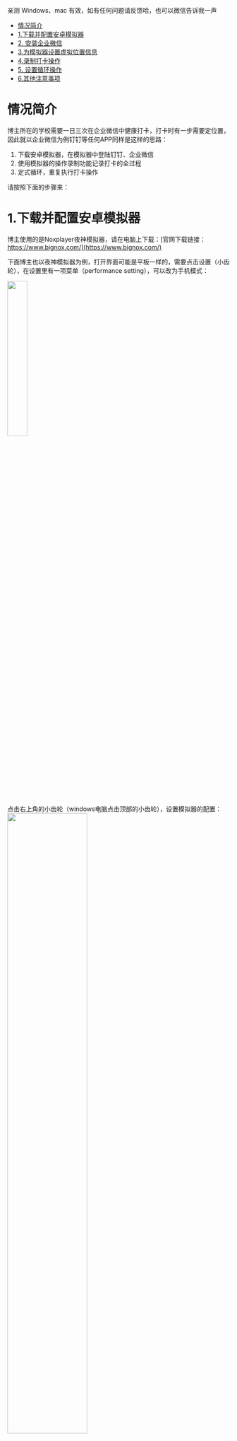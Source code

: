 亲测 Windows、mac 有效，如有任何问题请反馈哈，也可以微信告诉我一声


<!-- TOC -->

- [情况简介](#情况简介)
- [1.下载并配置安卓模拟器](#1下载并配置安卓模拟器)
- [2. 安装企业微信](#2-安装企业微信)
- [3.为模拟器设置虚拟位置信息](#3为模拟器设置虚拟位置信息)
- [4.录制打卡操作](#4录制打卡操作)
- [5. 设置循环操作](#5-设置循环操作)
- [6.其他注意事项](#6其他注意事项)

<!-- /TOC -->

# 情况简介
博主所在的学校需要一日三次在企业微信中健康打卡，打卡时有一步需要定位置，因此就以企业微信为例钉钉等任何APP同样是这样的思路：
 1. 下载安卓模拟器，在模拟器中登陆钉钉、企业微信
 2. 使用模拟器的操作录制功能记录打卡的全过程
 3. 定式循环，重复执行打卡操作

请按照下面的步骤来：
# 1.下载并配置安卓模拟器
博主使用的是Noxplayer夜神模拟器，请在电脑上下载：[官网下载链接：https://www.bignox.com/](https://www.bignox.com/)

下面博主也以夜神模拟器为例，打开界面可能是平板一样的，需要点击设置（小齿轮），在设置里有一项菜单（performance setting），可以改为手机模式：

<img src="https://img-blog.csdnimg.cn/20201021092035988.png" width = "30%"/>

点击右上角的小齿轮（windows电脑点击顶部的小齿轮），设置模拟器的配置：
<img src="https://img-blog.csdnimg.cn/20201021094159466.png" width = "60%" />

如图，定时打卡只需要低配的模拟器即可，这里也是节约电脑资源

windows上在性能设置里修改性能，同时建议在快捷键中把全局快捷键都取消

# 2. 安装企业微信
1. 在应用商城中安装**企业微信**，然后使用**手机号登录**，

	>注：这样不会导致微信退出，但是会导致手机上的企业微信退出，企业微信里应用的功能也能在微信中的企业号里操作，因此我们不需要**企业微信APP**，就献祭它专门用作打卡操作

2. 登录上企业微信后为了方便操作，我们把打卡的应用置顶（或是停留在这个页面，进入应用从这里进入，退出打卡应用时企业微信里也会回到这个界面）：

	<img src="https://img-blog.csdnimg.cn/20201021094812126.png" width = "60%" />
	
	以后需要进入应用时也从这里进入应用


# 3.为模拟器设置虚拟位置信息
点击左侧的定位按钮（windows先点右侧“...”，然后选择展开的工具栏中与下图同样的图标）：

<img src="https://img-blog.csdnimg.cn/2020102110021331.png" width = "4%" />

在右上角输入经纬度，自己学校的经纬度可以从这里查询：[全国高校名单及地理位置经纬度信息（含分校区](https://blog.csdn.net/yeyuanxiaoxin/article/details/104599464)



输入经纬度，查询后，下方会出现是否设置为当前位置，点击**确定**：

<img src="https://img-blog.csdnimg.cn/20201021100824152.png" width = "80%" />

# 4.录制打卡操作
回到企业微信的界面

<img src="https://img-blog.csdnimg.cn/20201021094812126.png" width = "60%" />

然后点击左侧工具“操作录制”（windows在右侧点开工具栏，展开后工具栏第5项“操作录制”）

<img src="https://img-blog.csdnimg.cn/20201021101041681.png" width = "7%" />

然后得到如图窗口：

<img src="https://img-blog.csdnimg.cn/20201021102038232.png" width = "50%" />

点击“开始录制”后即刻开始录制操作，请在应用中执行操作，注意事项如下：
1. 所有鼠标操作都会被记录下来（触摸板上请模拟鼠标操作，比如滑动时模拟鼠标按下去在拉动，而非双指滑动；同时也不要使用鼠标滚轮操作）
2. 由于网络有时会出现问题，请当读取应用详情与位置信息时即便这次加载很快，也请多停留一段时间
3. 当操作完成后请点击左上角的 **×** ，确保结束操作后回到与操作前相同的界面，以便循环操作


# 5. 设置循环操作
按如图所示设置，执行间隔可以根据需要设置：
如果一天一次，就是间隔 60s*60min*24h = 86400s
如果一天三次（8小时间隔），就是 8h*60min*60s = 28800s

但注意：如果有时间段要求请根据时间要求设置间隔，可以同一个操作在不同时间段执行多次，然后分别都间隔24小时，这样明天的同一时刻就会再次执行了

<img src="https://img-blog.csdnimg.cn/20201021103256367.png" width = "40%" />

# 6.其他注意事项

1. 确保启动模拟器的主机在那个时间段有网有电，且保持模拟器后台运行，比如可以使用实验室的闲置电脑等
2. 后台运行模拟器需要占用部分资源（i7-7700HQ CPU维持在1.5%，内存占用2G），对cpu影响不大，但是比较占用内存
3. 在一切就绪，要设置循环操作时建议重启模拟器，以防未知BUG
4. 如果需要位置打卡等所有涉及位置信息的需求均可在此模拟器中通过多开应用（windows安装时会在桌面有一个夜神多开器）与虚拟定位设置打卡




